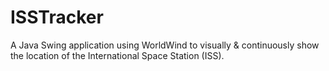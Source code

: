 # ISSTracker
A Java Swing application using WorldWind to visually &amp; continuously show the location of the International Space Station (ISS).
